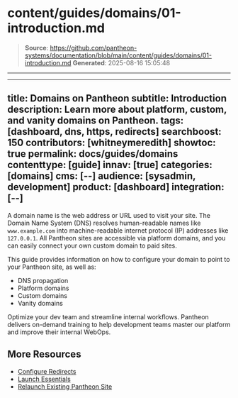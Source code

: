 # content/guides/domains/01-introduction.md

> **Source**: https://github.com/pantheon-systems/documentation/blob/main/content/guides/domains/01-introduction.md
> **Generated**: 2025-08-16 15:05:48

---

---
title: Domains on Pantheon
subtitle: Introduction
description: Learn more about platform, custom, and vanity domains on Pantheon.
tags: [dashboard, dns, https, redirects]
searchboost: 150
contributors: [whitneymeredith]
showtoc: true
permalink: docs/guides/domains
contenttype: [guide]
innav: [true]
categories: [domains]
cms: [--]
audience: [sysadmin, development]
product: [dashboard]
integration: [--]
---

A domain name is the web address or URL used to visit your site. The Domain Name System (DNS) resolves human-readable names like `www.example.com` into machine-readable internet protocol (IP) addresses like `127.0.0.1`. All Pantheon sites are accessible via platform domains, and you can easily connect your own custom domain to paid sites.

This guide provides information on how to configure your domain to point to your Pantheon site, as well as:

- DNS propagation
- Platform domains
- Custom domains
- Vanity domains

<Enablement title="Get WebOps Training" link="https://pantheon.io/learn-pantheon?docs" campaign="docs-webops">

Optimize your dev team and streamline internal workflows. Pantheon delivers on-demand training to help development teams master our platform and improve their internal WebOps.

</Enablement>

## More Resources

- [Configure Redirects](/guides/redirect)
- [Launch Essentials](/guides/launch)
- [Relaunch Existing Pantheon Site](/relaunch)